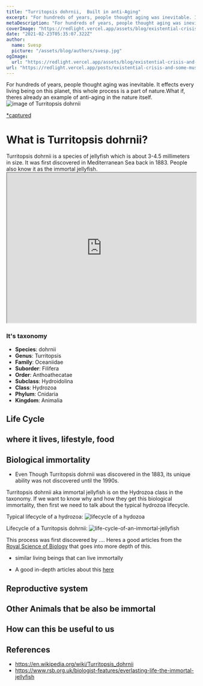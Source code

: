 ```yaml
---
title: "Turritopsis dohrnii,  Built in anti-Aging"
excerpt: "For hundreds of years, people thought aging was inevitable. It effects every living being on this planet ..."
metaDescription: "For hundreds of years, people thought aging was inevitable. It effects every living being on this planet ..."
coverImage: "https://redlight.vercel.app/assets/blog/existential-crisis-and-some-music-to-extend-it/theme.jpg"
date: "2021-02-23T05:35:07.322Z"
author:
  name: Svesp
  picture: "/assets/blog/authors/svesp.jpg"
ogImage:
  url: "https://redlight.vercel.app/assets/blog/existential-crisis-and-some-music-to-extend-it/theme.jpg"
url: "https://redlight.vercel.app/posts/existential-crisis-and-some-music-to-extend-it"
---
```


<!-- Titles -->
<!-- 1.  "Turritopsis dohrnii, Built in anti-Aging" -->
<!-- 2. Turritopsis dohrnii, Eternal but Not Immortal -->

<!-- > Immortality, it's something human always tried to understand and achieve.  -->

<div class="bg-gray-100 border-l-4 border-black p-1 pl-5 leading-loose  mt-10 mb-8 rounded-r-md">
For hundreds of years, people thought aging was inevitable. It effects every living being on this planet, this whole process is a part of nature.What if, theres already an example of anti-aging in the nature itself.
</div>

<div class="pt-16">
<div>
<img class='rounded' src="/assets/blog/immortal-jellyfish/Immortal-Jellyfish-YouTube.jpg" alt="image of Turritopsis dohrnii">
<p>
  <a
    href="https://www.youtube.com/watch?v=5KXuDMd0J80"
    target="_blank"
    rel="noopener noreferrer"
    class="hover:underline italic text-gray-700 m-0"
  >
    *captured</a
  >
</p>
</div>
</div>

<h1 class="text-4xl mt-8">What is Turritopsis dohrnii?</h1>
<!-- # what species, scientific name and common name
# when it was first appeared, whats its origin -->
Turritopsis dohrnii is a species of jellyfish which is about 3-4.5 millimeters in size. It was first discovered in Mediterranean Sea back in 1883. People also know it as the immortal jellyfish.

<iframe width="100%" height="400"
src="https://www.youtube.com/embed/5KXuDMd0J80">
</iframe>

### It's taxonomy

<!--styling: In a table -->

- **Species**: dohrnii
- **Genus**: Turritopsis
- **Family**: Oceaniidae
- **Suborder**: Filifera
- **Order**: Anthoathecatae
- **Subclass**: Hydroidolina
- **Class**: Hydrozoa
- **Phylum**: Cnidaria
- **Kingdom**: Animalia

## Life Cycle

## where it lives, lifestyle, food

## Biological immortality

- Even Though Turritopsis dohrnii was discovered in the 1883, its unique ability was not discovered until the 1990s.

Turritopsis dohrnii aka immortal jellyfish is on the Hydrozoa class in the taxonomy. If we want to know why and how they get this biological immortality, then first we need to talk about the typical hydrozoa lifecycle.

Typical lifecycle of a hydrozoa:
<img src="/assets/blog/immortal-jellyfish/life-cycle-of-a-hydozoa.jpg" alt="lifecycle of a hydozoa" >

Lifecycle of a Turritopsis dohrnii:
<img src="/assets/blog/immortal-jellyfish/life-cycle-of-an-immortal-jellyfish.jpg" alt="life-cycle-of-an-immortal-jellyfish">

This process was first discovered by ....
Heres a good articles from the <a href="https://www.rsb.org.uk/biologist-features/everlasting-life-the-immortal-jellyfish" target="_blank" rel="noopener noreferrer">Royal Science of Biology</a> that goes into more depth of this.

- similar living beings that can live immortally

- A good in-depth articles about this <a href="https://www.rsb.org.uk/biologist-features/everlasting-life-the-immortal-jellyfish" target="_blank" rel="noopener noreferrer">here</a>

## Reproductive system

## Other Animals that be also be immortal

## How can this be useful to us

<!-- This process is a part of nature. -->

## References

- https://en.wikipedia.org/wiki/Turritopsis_dohrnii
- https://www.rsb.org.uk/biologist-features/everlasting-life-the-immortal-jellyfish
